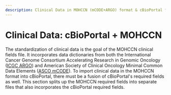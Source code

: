 ```yaml
---
description: Clinical Data in MOHCCN (mCODE+ARGO) format & cBioPortal format
---
```


# Clinical Data: cBioPortal + MOHCCN

The standardization of clinical data is the goal of the MOHCCN clinical fields file. It incorporates data dictionaries from both the International Cancer Genome Consortium Accelerating Research in Genomic Oncology ([ICGC ARGO](https://www.icgc-argo.org/)) and American Society of Clinical Oncology Minimal Common Data Elements ([ASCO mCODE](https://www.asco.org/news-initiatives/current-initiatives/cancer-care-initiatives/mcode-standard-data-ehr)). To import clinical data in the MOHCCN format into cBioPortal, there must be a fusion of cBioPortal's required fields as well. This section splits up the MOHCCN required fields into separate files that also incorporates the cBioPortal required fields. &#x20;
